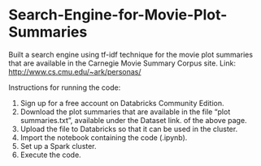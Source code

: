 # Search-Engine-for-Movie-Plot-Summaries
Built a search engine using tf-idf technique for the movie plot summaries that are available in the Carnegie Movie Summary Corpus site.
Link: http://www.cs.cmu.edu/~ark/personas/

Instructions for running the code:
1. Sign up for a free account on Databricks Community Edition.
2. Download the plot summaries that are available in the file “plot summaries.txt”, available under the Dataset link.
of the above page.
3. Upload the file to Databricks so that it can be used in the cluster.
4. Import the notebook containing the code (.ipynb).
5. Set up a Spark cluster.
6. Execute the code.
